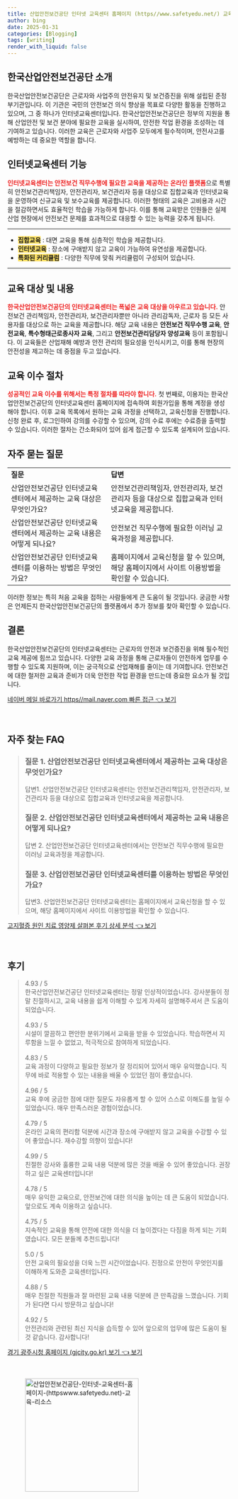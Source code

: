 ```yaml
---
title: 산업안전보건공단 인터넷 교육센터 홈페이지 (https//www.safetyedu.net/) 교육 리소스
author: bing
date: 2025-01-31
categories: [Blogging]
tags: [writing]
render_with_liquid: false
---
```



<h2 id='한국산업안전보건공단 소개'>한국산업안전보건공단 소개</h2>

<p>한국산업안전보건공단은 근로자와 사업주의 안전유지 및 보건증진을 위해 설립된 준정부기관입니다. 이 기관은 국민의 안전보건 의식 향상을 목표로 다양한 활동을 진행하고 있으며, 그 중 하나가 인터넷교육센터입니다. 한국산업안전보건공단은 정부의 지원을 통해 산업안전 및 보건 분야에 필요한 교육을 실시하여, 안전한 작업 환경을 조성하는 데 기여하고 있습니다. 이러한 교육은 근로자와 사업주 모두에게 필수적이며, 안전사고를 예방하는 데 중요한 역할을 합니다.</p>

<h2 id='인터넷교육센터 기능'>인터넷교육센터 기능</h2>

<p><b><span style="color: #ee2323;">인터넷교육센터는 안전보건 직무수행에 필요한 교육을 제공하는 온라인 플랫폼</span></b>으로 특별히 안전보건관리책임자, 안전관리자, 보건관리자 등을 대상으로 집합교육과 인터넷교육을 운영하여 신규교육 및 보수교육를 제공합니다. 이러한 형태의 교육은 고비용과 시간을 절감하면서도 효율적인 학습을 가능하게 합니다. 이를 통해 교육받은 인원들은 실제 산업 현장에서 안전보건 문제를 효과적으로 대응할 수 있는 능력을 갖추게 됩니다.</p>

<hr />

<ul>
    <li><b><span style="background-color: #ffe066;">집합교육</span></b> : 대면 교육을 통해 심층적인 학습을 제공합니다.</li>
    <li><b><span style="background-color: #ffe066;">인터넷교육</span></b> : 장소에 구애받지 않고 교육이 가능하여 유연성을 제공합니다.</li>
    <li><b><span style="background-color: #ffe066;">특화된 커리큘럼</span></b> : 다양한 직무에 맞춰 커리큘럼이 구성되어 있습니다.</li>
</ul>

<hr />

<h2 id='교육 대상 및 내용'>교육 대상 및 내용</h2>

<p><b><span style="color: #ee2323;">한국산업안전보건공단의 인터넷교육센터는 폭넓은 교육 대상을 아우르고 있습니다.</span></b> 안전보건 관리책임자, 안전관리자, 보건관리자뿐만 아니라 관리감독자, 근로자 등 모든 사용자를 대상으로 하는 교육을 제공합니다. 해당 교육 내용은 <b>안전보건 직무수행 교육</b>, <b>안전교육</b>, <b>특수형태근로종사자 교육</b>, 그리고 <b>안전보건관리담당자 양성교육</b> 등이 포함됩니다. 이 교육들은 산업재해 예방과 안전 관리의 필요성을 인식시키고, 이를 통해 현장의 안전성을 제고하는 데 중점을 두고 있습니다.</p>

<h2 id='교육 이수 절차'>교육 이수 절차</h2>

<p><b><span style="color: #ee2323;">성공적인 교육 이수를 위해서는 특정 절차를 따라야 합니다.</span></b> 첫 번째로, 이용자는 한국산업안전보건공단의 인터넷교육센터 홈페이지에 접속하여 회원가입을 통해 계정을 생성해야 합니다. 이후 교육 목록에서 원하는 교육 과정을 선택하고, 교육신청을 진행합니다. 신청 완료 후, 로그인하여 강의를 수강할 수 있으며, 강의 수료 후에는 수료증을 출력할 수 있습니다. 이러한 절차는 간소화되어 있어 쉽게 접근할 수 있도록 설계되어 있습니다.</p>

<h2 id='자주 묻는 질문'>자주 묻는 질문</h2>

<table>
    <tr>
        <td><b>질문</b></td>
        <td><b>답변</b></td>
    </tr>
    <tr>
        <td>산업안전보건공단 인터넷교육센터에서 제공하는 교육 대상은 무엇인가요?</td>
        <td>안전보건관리책임자, 안전관리자, 보건관리자 등을 대상으로 집합교육과 인터넷교육을 제공합니다.</td>
    </tr>
    <tr>
        <td>산업안전보건공단 인터넷교육센터에서 제공하는 교육 내용은 어떻게 되나요?</td>
        <td>안전보건 직무수행에 필요한 이러닝 교육과정을 제공합니다.</td>
    </tr>
    <tr>
        <td>산업안전보건공단 인터넷교육센터를 이용하는 방법은 무엇인가요?</td>
        <td>홈페이지에서 교육신청을 할 수 있으며, 해당 홈페이지에서 사이트 이용방법을 확인할 수 있습니다.</td>
    </tr>
</table>

<p>이러한 정보는 특히 처음 교육을 접하는 사람들에게 큰 도움이 될 것입니다. 궁금한 사항은 언제든지 한국산업안전보건공단의 플랫폼에서 추가 정보를 찾아 확인할 수 있습니다.</p>

<h2 id='결론'>결론</h2>

<p>한국산업안전보건공단의 인터넷교육센터는 근로자의 안전과 보건증진을 위해 필수적인 교육 제공에 힘쓰고 있습니다. 다양한 교육 과정을 통해 근로자들이 안전하게 업무를 수행할 수 있도록 지원하며, 이는 궁극적으로 산업재해를 줄이는 데 기여합니다. 안전보건에 대한 철저한 교육과 준비가 더욱 안전한 작업 환경을 만드는데 중요한 요소가 될 것입니다.</p>


<p><a class="click-button" title="네이버 메일 바로가기 https//mail.naver.com 빠른 접근" href="https://adkhouse.github.io/posts/%EB%84%A4%EC%9D%B4%EB%B2%84-%EB%A9%94%EC%9D%BC-%EB%B0%94%EB%A1%9C%EA%B0%80%EA%B8%B0-httpsmail.naver.com-%EB%B9%A0%EB%A5%B8-%EC%A0%91%EA%B7%BC/" rel="dofollow">네이버 메일 바로가기 https//mail.naver.com 빠른 접근 👈 보기</a></p><br>
<h2 id='자주_찾는_FAQ'>자주 찾는 FAQ</h2>
<div itemscope="" itemtype="https://schema.org/FAQPage"> 
<blockquote> 
<div itemscope="" itemprop="mainEntity" itemtype="https://schema.org/Question"> 
<h3 itemprop="name">질문 1. 산업안전보건공단 인터넷교육센터에서 제공하는 교육 대상은 무엇인가요?</h3> 
<div itemscope="" itemprop="acceptedAnswer" itemtype="https://schema.org/Answer"> 
<span itemprop="text"> 
<p>답변1. 산업안전보건공단 인터넷교육센터는 안전보건관리책임자, 안전관리자, 보건관리자 등을 대상으로 집합교육과 인터넷교육을 제공합니다.</p> 
</span> 
</div> 
</div> 
<div itemscope="" itemprop="mainEntity" itemtype="https://schema.org/Question"> 
<h3 itemprop="name">질문 2. 산업안전보건공단 인터넷교육센터에서 제공하는 교육 내용은 어떻게 되나요?</h3> 
<div itemscope="" itemprop="acceptedAnswer" itemtype="https://schema.org/Answer"> 
<span itemprop="text"> 
<p>답변 2. 산업안전보건공단 인터넷교육센터에서는 안전보건 직무수행에 필요한 이러닝 교육과정을 제공합니다.</p> 
</span> 
</div> 
</div> 
<div itemscope="" itemprop="mainEntity" itemtype="https://schema.org/Question"> 
<h3 itemprop="name">질문 3. 산업안전보건공단 인터넷교육센터를 이용하는 방법은 무엇인가요?</h3> 
<div itemscope="" itemprop="acceptedAnswer" itemtype="https://schema.org/Answer"> 
<span itemprop="text"> 
<p>답변3. 산업안전보건공단 인터넷교육센터는 홈페이지에서 교육신청을 할 수 있으며, 해당 홈페이지에서 사이트 이용방법을 확인할 수 있습니다.</p> 
</span> 
</div> 
</div> 
</blockquote> 
</div>
<p><a class="click-button" title="고지혈증 원인 치료 영양제 살펴본 후기 상세 분석" href="https://adkhouse.github.io/posts/%EA%B3%A0%EC%A7%80%ED%98%88%EC%A6%9D-%EC%9B%90%EC%9D%B8-%EC%B9%98%EB%A3%8C-%EC%98%81%EC%96%91%EC%A0%9C-%EC%82%B4%ED%8E%B4%EB%B3%B8-%ED%9B%84%EA%B8%B0-%EC%83%81%EC%84%B8-%EB%B6%84%EC%84%9D/" rel="dofollow">고지혈증 원인 치료 영양제 살펴본 후기 상세 분석 👈 보기</a></p><br>
<h2 id='후기'>후기</h2>
<div itemscope itemtype="https://schema.org/Product">
  <blockquote>
  <div itemprop="review" itemscope itemtype="https://schema.org/Review">
      <div itemprop="reviewRating" itemscope itemtype="https://schema.org/Rating"> <span itemprop="ratingValue">4.93</span> / <span itemprop="bestRating">5</span> </div>
      <span itemprop="reviewBody">한국산업안전보건공단 인터넷교육센터는 정말 인상적이었습니다. 강사분들이 정말 친절하시고, 교육 내용을 쉽게 이해할 수 있게 자세히 설명해주셔서 큰 도움이 되었습니다.</span>
  </div>
  <br>
  <div itemprop="review" itemscope itemtype="https://schema.org/Review">
      <div itemprop="reviewRating" itemscope itemtype="https://schema.org/Rating"> <span itemprop="ratingValue">4.93</span> / <span itemprop="bestRating">5</span> </div>
      <span itemprop="reviewBody">시설이 깔끔하고 편안한 분위기에서 교육을 받을 수 있었습니다. 학습하면서 지루함을 느낄 수 없었고, 적극적으로 참여하게 되었습니다.</span>
  </div>
  <br>
  <div itemprop="review" itemscope itemtype="https://schema.org/Review">
      <div itemprop="reviewRating" itemscope itemtype="https://schema.org/Rating"> <span itemprop="ratingValue">4.83</span> / <span itemprop="bestRating">5</span> </div>
      <span itemprop="reviewBody">교육 과정이 다양하고 필요한 정보가 잘 정리되어 있어서 매우 유익했습니다. 직무에 바로 적용할 수 있는 내용을 배울 수 있었던 점이 좋았습니다.</span>
  </div>
  <br>
  <div itemprop="review" itemscope itemtype="https://schema.org/Review">
      <div itemprop="reviewRating" itemscope itemtype="https://schema.org/Rating"> <span itemprop="ratingValue">4.96</span> / <span itemprop="bestRating">5</span> </div>
      <span itemprop="reviewBody">교육 후에 궁금한 점에 대한 질문도 자유롭게 할 수 있어 스스로 이해도를 높일 수 있었습니다. 매우 만족스러운 경험이었습니다.</span>
  </div>
  <br>
  <div itemprop="review" itemscope itemtype="https://schema.org/Review">
      <div itemprop="reviewRating" itemscope itemtype="https://schema.org/Rating"> <span itemprop="ratingValue">4.79</span> / <span itemprop="bestRating">5</span> </div>
      <span itemprop="reviewBody">온라인 교육의 편리함 덕분에 시간과 장소에 구애받지 않고 교육을 수강할 수 있어 좋았습니다. 재수강할 의향이 있습니다!</span>
  </div>
  <br>
  <div itemprop="review" itemscope itemtype="https://schema.org/Review">
      <div itemprop="reviewRating" itemscope itemtype="https://schema.org/Rating"> <span itemprop="ratingValue">4.99</span> / <span itemprop="bestRating">5</span> </div>
      <span itemprop="reviewBody">친절한 강사와 훌륭한 교육 내용 덕분에 많은 것을 배울 수 있어 좋았습니다. 권장하고 싶은 교육센터입니다!</span>
  </div>
  <br>
  <div itemprop="review" itemscope itemtype="https://schema.org/Review">
      <div itemprop="reviewRating" itemscope itemtype="https://schema.org/Rating"> <span itemprop="ratingValue">4.78</span> / <span itemprop="bestRating">5</span> </div>
      <span itemprop="reviewBody">매우 유익한 교육으로, 안전보건에 대한 의식을 높이는 데 큰 도움이 되었습니다. 앞으로도 계속 이용하고 싶습니다.</span>
  </div>
  <br>
  <div itemprop="review" itemscope itemtype="https://schema.org/Review">
      <div itemprop="reviewRating" itemscope itemtype="https://schema.org/Rating"> <span itemprop="ratingValue">4.75</span> / <span itemprop="bestRating">5</span> </div>
      <span itemprop="reviewBody">지속적인 교육을 통해 안전에 대한 의식을 더 높이겠다는 다짐을 하게 되는 기회였습니다. 모든 분들께 추천드립니다!</span>
  </div>
  <br>
  <div itemprop="review" itemscope itemtype="https://schema.org/Review">
      <div itemprop="reviewRating" itemscope itemtype="https://schema.org/Rating"> <span itemprop="ratingValue">5.0</span> / <span itemprop="bestRating">5</span> </div>
      <span itemprop="reviewBody">안전 교육의 필요성을 더욱 느낀 시간이었습니다. 진정으로 안전이 무엇인지를 이해하게 도와준 교육센터입니다.</span>
  </div>
  <br>
  <div itemprop="review" itemscope itemtype="https://schema.org/Review">
      <div itemprop="reviewRating" itemscope itemtype="https://schema.org/Rating"> <span itemprop="ratingValue">4.88</span> / <span itemprop="bestRating">5</span> </div>
      <span itemprop="reviewBody">매우 친절한 직원들과 잘 마련된 교육 내용 덕분에 큰 만족감을 느꼈습니다. 기회가 된다면 다시 방문하고 싶습니다!</span>
  </div>
  <br>
  <div itemprop="review" itemscope itemtype="https://schema.org/Review">
      <div itemprop="reviewRating" itemscope itemtype="https://schema.org/Rating"> <span itemprop="ratingValue">4.92</span> / <span itemprop="bestRating">5</span> </div>
      <span itemprop="reviewBody">안전관리와 관련된 최신 지식을 습득할 수 있어 앞으로의 업무에 많은 도움이 될 것 같습니다. 감사합니다!</span>
  </div>
  </blockquote>
</div>
<p><a class="click-button" title="경기 광주시청 홈페이지 (gjcity.go.kr) 보기" href="https://adkhouse.github.io/posts/%EA%B2%BD%EA%B8%B0-%EA%B4%91%EC%A3%BC%EC%8B%9C%EC%B2%AD-%ED%99%88%ED%8E%98%EC%9D%B4%EC%A7%80-(gjcity.go.kr)-%EB%B3%B4%EA%B8%B0/" rel="dofollow">경기 광주시청 홈페이지 (gjcity.go.kr) 보기 👈 보기</a></p><br>
<figure class="image"><img src="https://adkhouse.github.io/assets/img/thumbnail/산업안전보건공단-인터넷-교육센터-홈페이지-(httpswww.safetyedu.net)-교육-리소스.webp" alt="산업안전보건공단-인터넷-교육센터-홈페이지-(httpswww.safetyedu.net)-교육-리소스" width="256" height="256"></figure>